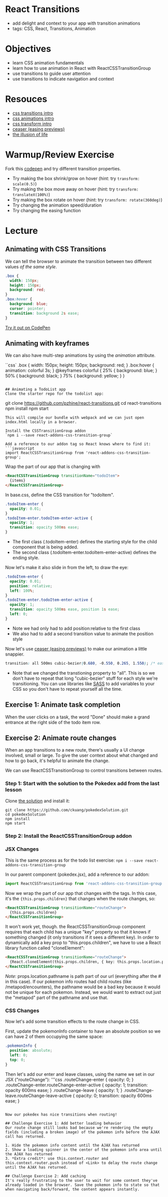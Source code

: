 # React Transitions
- add delight and context to your app with transition animations
- tags: CSS, React, Transitions, Animation

# Objectives
- learn CSS animation fundamentals
- learn how to use animation in React with ReactCSSTransitionGroup
- use transitions to guide user attention
- use transitions to indicate navigation and context

# Resouces
- [css transitions intro](https://css-tricks.com/almanac/properties/t/transition/)
- [css animations intro](https://css-tricks.com/almanac/properties/a/animation/)
- [css transform intro](https://css-tricks.com/almanac/properties/t/transform/)
- [ceaser (easing previews)](https://matthewlein.com/ceaser/)
- [the illusion of life](https://vimeo.com/93206523)

# Warmup/Review Exercise
Fork this [codepen](http://codepen.io/sunrader/pen/XjgoGV?editors=0100#0) and try different transition properties.
* Try making the box shrink/grow on hover (hint: try `transform: scale(0.5)`)
* Try making the box move away on hover (hint: try `transform: translateX(100%)`)
* Try making the box rotate on hover (hint: try `transform: rotate(360deg)`)
* Try changing the animation speed/duration
* Try changing the easing function

# Lecture

## Animating with CSS Transitions
We can tell the browser to animate the transition between two different values *of the same style*.

```css
.box {
  width: 150px;
  height: 150px;
  background: red;
}
.box:hover {
  background: blue;
  cursor: pointer;
  transition: background 2s ease;
}
```
[Try it out on CodePen](http://codepen.io/sunrader/pen/XjgoGV?editors=0100#0)

## Animating with keyframes
We can also have multi-step animations by using the *animation* attribute.

``css`
.box {
  width: 150px;
  height: 150px;
  background: red;
}
.box:hover {
  animation: colorful 3s;
}
@keyframes colorful {
  25% {
    background: blue;
  }
  50% {
    background: black;
  }
  75% {
    background: yellow;
  }
}
```

## Animating a TodoList app
Clone the starter repo for the todolist app:
```
git clone https://github.com/pzhine/react-transitions.git
cd react-transitions
npm install
npm start
```
This will compile our bundle with webpack and we can just open index.html locally in a browser.

Install the CSSTransitionGroup addon
`npm i --save react-addons-css-transition-group`

Add a reference to our addon tag so React knows where to find it:
```javascript
import ReactCSSTransitionGroup from 'react-addons-css-transition-group';
```

Wrap the part of our app that is changing with <ReactCSSTransitionGroup></ReactCSSTransitionGroup>
```html
<ReactCSSTransitionGroup transitionName="todoItem">
  {items}
</ReactCSSTransitionGroup>
```

In base.css, define the CSS transition for "todoItem". 
```css
.todoItem-enter {
  opacity: 0.01;
}
.todoItem-enter.todoItem-enter-active {
  opacity: 1;
  transition: opacity 500ms ease;
}
```
* The first class (.todoItem-enter) defines the starting style for the child component that is being added. 
* The second class (.todoItem-enter.todoItem-enter-active) defines the ending style.

Now let's make it also slide in from the left, to draw the eye:
```css
.todoItem-enter {
  opacity: 0.01;
  position: relative;
  left: 100%;
}
.todoItem-enter.todoItem-enter-active {
  opacity: 1;
  transition: opacity 500ms ease, position 1s ease;
  left: 0;
}
```
* Note we had only had to add position:relative to the first class
* We also had to add a second transition value to animate the position style

Now let's use [ceaser (easing previews)](https://matthewlein.com/ceaser/) to make our animation a little snappier.
```css
transition: all 500ms cubic-bezier(0.680, -0.550, 0.265, 1.550); /* easeInOutBack */
```
* Note that we changed the transtioning property to "all". This is so we don't have to repeat that long "cubic-bezier" stuff for each style we're transitioning. You can use libraries like [SASS](http://sass-lang.com/) to add variables to your CSS so you don't have to repeat yourself all the time.

## Exercise 1: Animate task completion
When the user clicks on a task, the word "Done" should make a grand entrance at the right side of the todo item row.

## Exercise 2: Animate route changes
When an app transitions to a new route, there's usually a UI change involved, small or large. To give the user context about what changed and how to go back, it's helpful to animate the change.

We can use ReactCSSTransitionGroup to control transitions between routes.

### Step 1: Start with the solution to the Pokedex add from the last lesson
Clone [the solution](https://github.com/pzhine/pokedexSolution) and install it:
```
git clone https://github.com/ckuang/pokedexSolution.git
cd pokedexSolution
npm install
npm start
```

### Step 2: Install the ReactCSSTransitionGroup addon

### JSX Changes
This is the same process as for the todo list exercise:
`npm i --save react-addons-css-transition-group`

In our parent component (pokedex.jsx), add a reference to our addon:
```javascript
import ReactCSSTransitionGroup from 'react-addons-css-transition-group';
```

Now we wrap the part of our app that changes with the <ReactCSSTransitionGroup> tags. In this case, it's the `{this.props.children}` that changes when the route changes, so:
```html
<ReactCSSTransitionGroup transitionName="routeChange">
  {this.props.children}
</ReactCSSTransitionGroup>
```

It won't work yet, though. the ReactCSSTransitionGroup component requires that each child has a unique "key" property so that it knows if something changed (it only transitions if it sees a different key). In order to dynamically add a key prop to "this.props.children", we have to use a React library function called "cloneElement":
```html
<ReactCSSTransitionGroup transitionName="routeChange">
  {React.cloneElement(this.props.children, { key: this.props.location.pathname })}
</ReactCSSTransitionGroup>
```
*Note*: props.location.pathname is path part of our url (everything after the # in this case). If our pokemon info routes had child routes (like /metapod/encounters), the pathname would be a bad key because it would not be unique for each pokemon. Instead, we would want to extract out just the "metapod" part of the pathname and use that.

### CSS Changes
Now let's add some transition effects to the route change in CSS.

First, update the pokemonInfo container to have an absolute position so we can have 2 of them occupying the same space:
```css
.pokemonInfo {
  position: absolute;
  left: 0;
  top: 0;
}
```

Then let's add our enter and leave classes, using the name we set in our JSX ("routeChange"):
'''css
.routeChange-enter {
  opacity: 0;
}
.routeChange-enter.routeChange-enter-active {
  opacity: 1;
  transition: opacity 600ms ease;
}
.routeChange-leave {
  opacity: 1;
}
.routeChange-leave.routeChange-leave-active {
  opacity: 0;
  transition: opacity 600ms ease;
}
```

Now our pokedex has nice transitions when routing!

## Challenge Exercise 1: Add better loading behavior
Our route change still looks bad because we're rendering the empty fields (including a broken image) of the pokemon info before the AJAX call has returned. 

1. Hide the pokemon info content until the AJAX has returned
2. Show a loading spinner in the center of the pokemon info area until the AJAX has returned
3. *Extra credit*: use this.context.router and this.context.router.push instead of <Link> to delay the route change until the AJAX has returned.

## Challenge Exercise 2: Add caching
It's really frustrating to the user to wait for some content they've already loaded in the browser. Save the pokemon info to state so that when navigating back/forward, the content appears instantly. 
